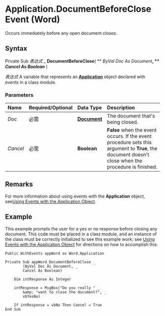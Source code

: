 
# Application.DocumentBeforeClose Event (Word)

Occurs immediately before any open document closes.


## Syntax

Private Sub  _表达式_ _ **DocumentBeforeClose**( ** _ByVal Doc As Document_**, ** _Cancel As Boolean_** )

 _表达式_ A variable that represents an **[Application](d1cf6f8f-4e88-bf01-93b4-90a83f79cb44.md)** object declared with events in a class module.


### Parameters



|**Name**|**Required/Optional**|**Data Type**|**Description**|
|:-----|:-----|:-----|:-----|
| _Doc_|必需|**[Document](8d83487a-2345-a036-a916-971c9db5b7fb.md)**|The document that's being closed.|
| _Cancel_|必需|**Boolean**|**False** when the event occurs. If the event procedure sets this argument to **True**, the document doesn't close when the procedure is finished.|

## Remarks

 For more information about using events with the **Application** object, see[Using Events with the Application Object](784c4c61-7e47-3dbf-46f6-da655f786ca1.md).


## Example

This example prompts the user for a yes or no response before closing any document. This code must be placed in a class module, and an instance of the class must be correctly initialized to see this example work; see [Using Events with the Application Object](784c4c61-7e47-3dbf-46f6-da655f786ca1.md) for directions on how to accomplish this.


```
Public WithEvents appWord as Word.Application 
 
Private Sub appWord_DocumentBeforeClose _ 
        (ByVal Doc As Document, _ 
        Cancel As Boolean) 
 
    Dim intResponse As Integer 
 
    intResponse = MsgBox("Do you really " _ 
        &amp; "want to close the document?", _ 
        vbYesNo) 
 
    If intResponse = vbNo Then Cancel = True 
End Sub
```

